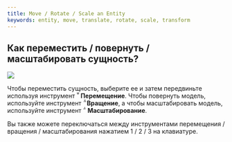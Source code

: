 ```yaml
---
title: Move / Rotate / Scale an Entity
keywords: entity, move, translate, rotate, scale, transform
---
```


## Как переместить / повернуть / масштабировать сущность?

<img src="https://playcanvas.com/static-assets/instructions/transform.gif"/>

Чтобы переместить сущность, выберите ее и затем передвиньте используя инструмент **<span class="font-icon">&#57617;</span> Перемещение**. Чтобы повернуть модель, используйте инструмент **<span class="font-icon">&#57619;</span>Вращение**, а чтобы масштабировать модель, используйте инструмент  **<span class="font-icon">&#57618;</span> Масштабирование**.

Вы также можете переключаться между инструментами перемещения / вращения / масштабирования нажатием 1 / 2 / 3 на клавиатуре.

